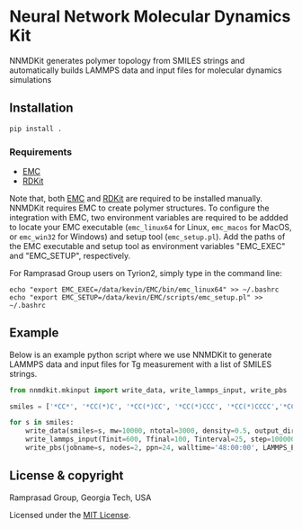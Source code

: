 # Neural Network Molecular Dynamics Kit

NNMDKit generates polymer topology from SMILES strings and automatically builds LAMMPS data and input files for molecular dynamics simulations

## Installation

```bash
pip install .
```

### Requirements
* [EMC](http://montecarlo.sourceforge.net/emc/Welcome.html)
* [RDKit](https://www.rdkit.org/)

Note that, both [EMC](http://montecarlo.sourceforge.net/emc/Welcome.html) and [RDKit](https://www.rdkit.org/) are required to be installed manually.
NNMDKit requires EMC to create polymer structures. To configure the integration with EMC, two environment variables are required to be addded to locate 
your EMC executable (`emc_linux64` for Linux, `emc_macos` for MacOS, or `emc_win32` for Windows) and setup tool (`emc_setup.pl`). Add the paths of the 
EMC executable and setup tool as environment variables "EMC_EXEC" and "EMC_SETUP", respectively.

For Ramprasad Group users on Tyrion2, simply type in the command line:

```
echo "export EMC_EXEC=/data/kevin/EMC/bin/emc_linux64" >> ~/.bashrc
echo "export EMC_SETUP=/data/kevin/EMC/scripts/emc_setup.pl" >> ~/.bashrc
```

## Example
Below is an example python script where we use NNMDKit to generate LAMMPS data and input files for Tg measurement with a list of SMILES strings.
```python
from nnmdkit.mkinput import write_data, write_lammps_input, write_pbs

smiles = ['*CC*', '*CC(*)C', '*CC(*)CC', '*CC(*)CCC', '*CC(*)CCCC','*CC(*)c1ccccc1']

for s in smiles:
    write_data(smiles=s, mw=10000, ntotal=3000, density=0.5, output_dir=s)
    write_lammps_input(Tinit=600, Tfinal=100, Tinterval=25, step=1000000, NN_POTENTIAL='~/p-rramprasad3-0/NNMD/potential_saved', output_dir=s)
    write_pbs(jobname=s, nodes=2, ppn=24, walltime='48:00:00', LAMMPS_EXEC='~/p-rramprasad3-0/NNMD/lmp', output_dir=s)
```

## License & copyright
Ramprasad Group, Georgia Tech, USA

Licensed under the [MIT License](LICENSE). 